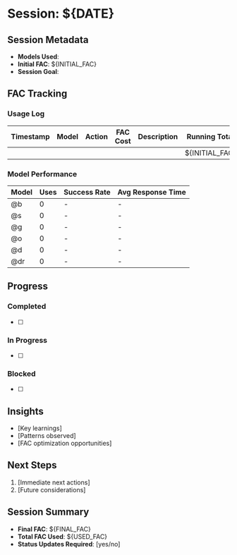 # Session: ${DATE}

## Session Metadata
- **Models Used**: 
- **Initial FAC**: ${INITIAL_FAC}
- **Session Goal**: 

## FAC Tracking
### Usage Log
| Timestamp | Model | Action | FAC Cost | Description | Running Total |
|-----------|-------|--------|----------|-------------|---------------|
|           |       |        |          |             | ${INITIAL_FAC}|

### Model Performance
| Model | Uses | Success Rate | Avg Response Time |
|-------|------|--------------|------------------|
| @b    | 0    | -           | -                |
| @s    | 0    | -           | -                |
| @g    | 0    | -           | -                |
| @o    | 0    | -           | -                |
| @d    | 0    | -           | -                |
| @dr   | 0    | -           | -                |

## Progress
### Completed
- [ ] 

### In Progress
- [ ] 

### Blocked
- [ ] 

## Insights
- [Key learnings]
- [Patterns observed]
- [FAC optimization opportunities]

## Next Steps
1. [Immediate next actions]
2. [Future considerations]

## Session Summary
- **Final FAC**: ${FINAL_FAC}
- **Total FAC Used**: ${USED_FAC}
- **Status Updates Required**: [yes/no]
